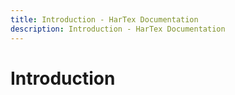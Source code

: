 ```yaml
---
title: Introduction - HarTex Documentation
description: Introduction - HarTex Documentation
---
```


# Introduction
